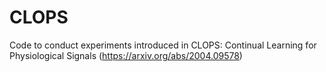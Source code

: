 # CLOPS

Code to conduct experiments introduced in CLOPS: Continual Learning for Physiological Signals (https://arxiv.org/abs/2004.09578)
